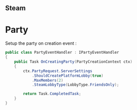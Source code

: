 Steam
-----

# Party

Setup the party on creation event :

```cs
public class PartyEventHandler : IPartyEventHandler
{
    public Task OnCreatingParty(PartyCreationContext ctx)
    {
        ctx.PartyRequest.ServerSettings
            .ShouldCreatePlatformLobby(true)
            .MaxMembers(2)
            .SteamLobbyType(LobbyType.FriendsOnly);

        return Task.CompletedTask;
    }
}
```
